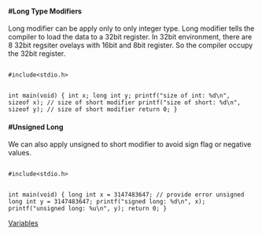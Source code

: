 <h4>#Long Type Modifiers</h4>

<p>Long modifier can be apply only to only integer type. Long modifier tells the compiler to load the data to a 32bit register. In 32bit environment, there are 8 32bit regsiter ovelays with 16bit and 8bit register. So the compiler occupy the 32bit register.</p>
<code>
#include&lt;stdio.h&gt;

int main(void) {
	int x;
	long int y;
	printf("size of int: %d\n", sizeof x); // size of short modifier
	printf("size of short: %d\n", sizeof y); // size of short modifier
	return 0;
}
</code>
<h4>#Unsigned Long</h4>
<p> We can also apply unsigned to short modifier to avoid sign flag or negative values.</p>
<code>
#include&lt;stdio.h&gt;

int main(void) {
	long int x = 3147483647; //  provide error
	unsigned long int y = 3147483647;
	printf("signed long: %d\n", x);
	printf("unsigned long: %u\n", y);
	return 0;
}
</code>

<a href="#" class="post pull-right btn btn-sm btn-info" id="variable">Variables <span class="glyphicon glyphicon-forward"></span></a><br><br><br><br><br>